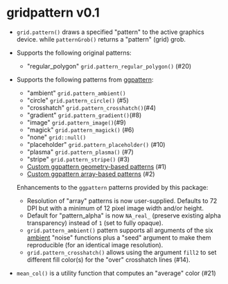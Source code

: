 gridpattern v0.1
================

* ``grid.pattern()`` draws a specified "pattern" to the active graphics device.
  while ``patternGrob()`` returns a "pattern" (grid) grob.

* Supports the following original patterns:

  * "regular_polygon" ``grid.pattern_regular_polygon()`` (#20)

* Supports the following patterns from [ggpattern](https://github.com/coolbutuseless/ggpattern):

  * "ambient" ``grid.pattern_ambient()``  
  * "circle" ``grid.pattern_circle()`` (#5)
  * "crosshatch"  ``grid.pattern_crosshatch()``(#4)
  * "gradient"  ``grid.pattern_gradient()``(#8)
  * "image"  ``grid.pattern_image()``(#9)
  * "magick" ``grid.pattern_magick()`` (#6)
  * "none" ``grid::null()``
  * "placeholder" ``grid.pattern_placeholder()`` (#10)
  * "plasma" ``grid.pattern_plasma()`` (#7)
  * "stripe" ``grid.pattern_stripe()`` (#3)
  * [Custom ggpattern geometry-based patterns](https://coolbutuseless.github.io/package/ggpattern/articles/developing-patterns-2.html) (#1)
  * [Custom ggpattern array-based patterns](https://coolbutuseless.github.io/package/ggpattern/articles/developing-patterns-3.html) (#2)

  Enhancements to the ``ggpattern`` patterns provided by this package:

    * Resolution of "array" patterns is now user-supplied.
      Defaults to 72 DPI but with a minimum of 12 pixel image width and/or height.
    * Default for "pattern_alpha" is now ``NA_real_`` (preserve existing alpha transparency) instead of ``1`` (set to fully opaque).
    * ``grid.pattern_ambient()`` pattern supports all arguments of the six [ambient](https://cran.r-project.org/package=ambient) 
      "noise" functions plus a "seed" argument to make them reproducible (for an identical image resolution).
    * ``grid.pattern_crosshatch()`` allows using the argument ``fill2`` to set 
       different fill color(s) for the "over" crosshatch lines (#14).

* ``mean_col()`` is a utility function that computes an "average" color (#21)
